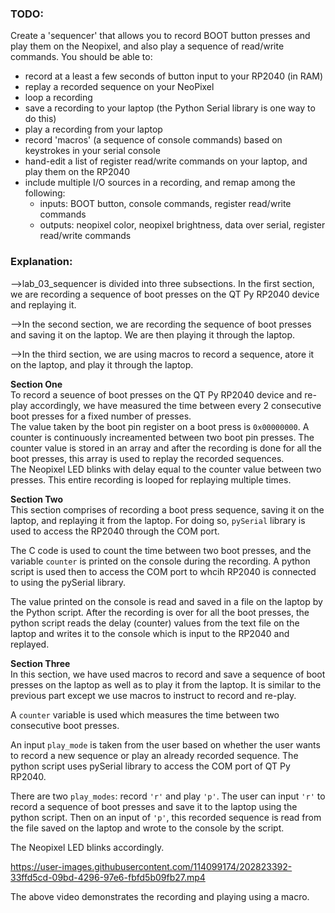 ### TODO:

Create a 'sequencer' that allows you to record BOOT button presses and play them on the Neopixel, and also play a sequence of read/write commands. You should be able to:
- record at a least a few seconds of button input to your RP2040 (in RAM)
- replay a recorded sequence on your NeoPixel
- loop a recording
- save a recording to your laptop (the Python Serial library is one way to do this)
- play a recording from your laptop
- record 'macros' (a sequence of console commands) based on keystrokes in your serial console
- hand-edit a list of register read/write commands on your laptop, and play them on the RP2040
- include multiple I/O sources in a recording, and remap among the following:
    - inputs: BOOT button, console commands, register read/write commands
    - outputs: neopixel color, neopixel brightness, data over serial, register read/write commands

### Explanation:
-->lab_03_sequencer is divided into three subsections. In the first section, we are recording a sequence of boot presses on the QT Py RP2040 device and replaying it.

-->In the second section, we are recording the sequence of boot presses and saving it on the laptop. We are then playing it through the laptop.

-->In the third section, we are using macros to record a sequence, atore it on the laptop, and play it through the laptop.

**Section One**</br>
To record a seuence of boot presses on the QT Py RP2040 device and re-play accordingly, we have measured the time between every 2 consecutive boot presses for a fixed number of presses.</br>
The value taken by the boot pin register on a boot press is `0x00000000`. A counter is continuously increamented between two boot pin presses. The counter value is stored in an array and after the recording is done for all the boot presses, this array is used to replay the recorded sequences.</br>
The Neopixel LED blinks with delay equal to the counter value between two presses. 
This entire recording is looped for replaying multiple times. 


**Section Two**</br>
This section comprises of recording a boot press sequence, saving it on the laptop, and replaying it from the laptop. For doing so, `pySerial` library is used to access the RP2040 through the COM port.</br>

The C code is used to count the time between two boot presses, and the variable `counter` is printed on the console during the recording. A python script is used then to access the COM port to whcih RP2040 is connected to using the pySerial library.</br>

The value printed on the console is read and saved in a file on the laptop by the Python script. After the recording is over for all the boot presses, the python script reads the delay (counter) values from the text file on the laptop and writes it to the console which is input to the RP2040 and replayed. 


**Section Three**</br>
In this section, we have used macros to record and save a sequence of boot presses on the laptop as well as to play it from the laptop. It is similar to the previous part except we use macros to instruct to record and re-play.

A `counter` variable is used which measures the time between two consecutive boot presses. 

An input `play_mode` is taken from the user based on whether the user wants to record a new sequence or play an already recorded sequence. The python script uses pySerial library to access the COM port of QT Py RP2040. 

There are two `play_modes`: record `'r'` and play `'p'`. The user can input `'r'` to record a sequence of boot presses and save it to the laptop using the python script. Then on an input of `'p'`, this recorded sequence is read from the file saved on the laptop and wrote to the console by the script. 

The Neopixel LED blinks accordingly.

https://user-images.githubusercontent.com/114099174/202823392-33ffd5cd-09bd-4296-97e6-fbfd5b09fb27.mp4

The above video demonstrates the recording and playing using a macro.
        
  
